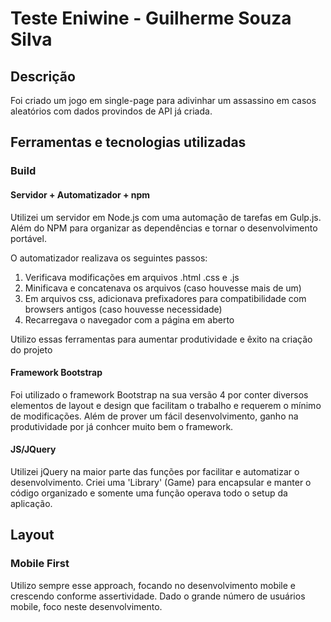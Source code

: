 # Teste Eniwine - Guilherme Souza Silva

## Descrição

Foi criado um jogo em single-page para adivinhar um assassino em casos aleatórios com dados provindos de API já criada.

## Ferramentas e tecnologias utilizadas

### Build

#### Servidor + Automatizador + npm
Utilizei um servidor em Node.js com uma automação de tarefas em Gulp.js. Além do NPM para organizar as dependências e tornar o desenvolvimento portável.

O automatizador realizava os seguintes passos:
1. Verificava modificações em arquivos .html .css e .js
2. Minificava e concatenava os arquivos (caso houvesse mais de um)
3. Em arquivos css, adicionava prefixadores para compatibilidade com browsers antigos (caso houvesse necessidade)
4. Recarregava o navegador com a página em aberto

Utilizo essas ferramentas para aumentar produtividade e êxito na criação do projeto

#### Framework Bootstrap
Foi utilizado o framework Bootstrap na sua versão 4 por conter diversos elementos de layout e design que facilitam o trabalho e requerem o mínimo de modificações. Além de prover um fácil desenvolvimento, ganho na produtividade por já conhcer muito bem o framework.

#### JS/JQuery
Utilizei jQuery na maior parte das funções por facilitar e automatizar o desenvolvimento.
Criei uma 'Library' (Game) para encapsular e manter o código organizado e somente uma função operava todo o setup da aplicação.

## Layout

### Mobile First
Utilizo sempre esse approach, focando no desenvolvimento mobile e crescendo conforme assertividade. Dado o grande número de usuários mobile, foco neste desenvolvimento.
